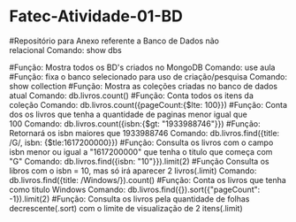 # Fatec-Atividade-01-BD

#Repositório para Anexo referente a Banco de Dados não relacional Comando: show dbs				

#Função: Mostra todos os BD's criados no MongoDB Comando: use aula
#Função: fixa o banco selecionado para uso de criação/pesquisa Comando: show collection
#Função: Mostra as coleções criadas no banco de dados atual Comando: db.livros.count()
#Função: Conta todos os itens da coleção Comando: db.livros.count({pageCount:{$lte: 100}})
#Função: Conta dos os livros que tenha a quantidade de paginas menor igual que 100 Comando: db.livros.count({isbn:{$gt: "1933988746"}})
#Função: Retornará os isbn maiores que 1933988746 Comando: db.livros.find({title: /G/, isbn: {$tle:1617200000}})
#Função: Consulta os livros com o campo isbn menor ou igual a "1617200000" que tenha o titulo que começa com "G" Comando: db.livros.find({isbn: "10"}}).limit(2)
#Função Consulta os libros com o isbn = 10, mas só irá aparecer 2 livros(.limit) Comando: db.livros.find({title: /Windows/}).count()
#Função: Conta os livros que tenha como titulo Windows Comando: db.livros.find({}).sort({"pageCount": -1}).limit(2)
#Função: Consulta os livros pela quantidade de folhas decrescente(.sort) com o limite de visualização de 2 itens(.limit)
